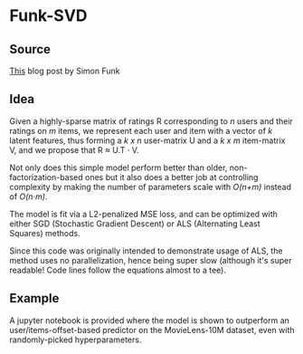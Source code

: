 # Funk-SVD

## Source

[This](https://sifter.org/~simon/journal/20061211.html) blog post by Simon Funk

## Idea

Given a highly-sparse matrix of ratings R corresponding to *n* users and their ratings on *m* items, we represent each user and item with a vector of *k* latent features, thus forming a *k x n* user-matrix U and a *k x m* item-matrix V, and we propose that R ≈ U.T · V. 

Not only does this simple model perform better than older, non-factorization-based ones but it also does a better job at controlling complexity by making the number of parameters scale with *O(n+m)* instead of *O(n·m)*.

The model is fit via a L2-penalized MSE loss, and can be optimized with either SGD (Stochastic Gradient Descent) or ALS (Alternating Least Squares) methods.

Since this code was originally intended to demonstrate usage of ALS, the method uses no parallelization, hence being super slow (although it's super readable! Code lines follow the equations almost to a tee).

## Example

A jupyter notebook is provided where the model is shown to outperform an user/items-offset-based predictor on the MovieLens-10M dataset, even with randomly-picked hyperparameters.